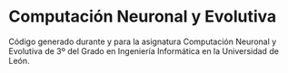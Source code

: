 # Computación Neuronal y Evolutiva
Código generado durante y para la asignatura Computación Neuronal y Evolutiva de 3º del Grado en Ingeniería Informática en la Universidad de León.
